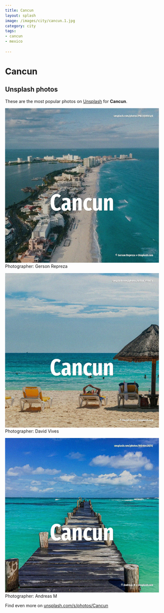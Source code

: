 ```yaml
---
title: Cancun
layout: splash
image: /images/city/cancun.1.jpg
category: city
tags:
- cancun
- mexico

---
```

# Cancun

  

 
## Unsplash photos
These are the most popular photos on [Unsplash](https://unsplash.com) for **Cancun**.
 
![Cancun](/images/city/cancun.1.jpg)
Photographer:  Gerson Repreza
 
![Cancun](/images/city/cancun.2.jpg)
Photographer:  David Vives
 
![Cancun](/images/city/cancun.3.jpg)
Photographer:  Andreas M
 
Find even more on [unsplash.com/s/photos/Cancun](https://unsplash.com/s/photos/Cancun)
 
